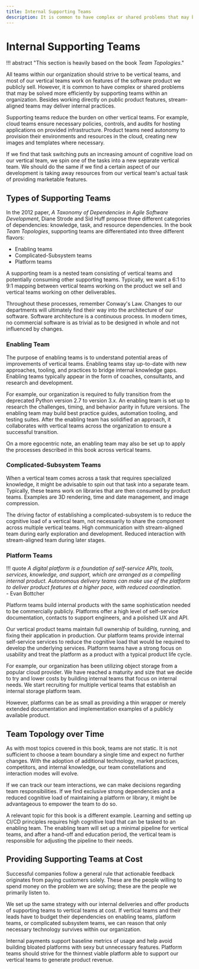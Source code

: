 ```yaml
---
title: Internal Supporting Teams
description: It is common to have complex or shared problems that may be solved more efficiently by supporting teams within an organization. Besides working directly on public product features, stream-aligned teams may deliver internal practices.
---
```


# Internal Supporting Teams

!!! abstract "This section is heavily based on the book *Team Topologies*."

<!--
TODO: (Daniel) embed here, moved from introduction

A topological view of our organization clarifies what we work on. Our team's sociotechnical dependencies and deliverables are subject to our product and organizational structures. Collaborating effectively within our team has less impact when our output is redundant. We build inter-team interactions and communication channels to explain who our customers are and to appreciate their needs.
-->

All teams within our organization should strive to be vertical teams, and most of our vertical teams work on features of the software product we publicly sell. However, it is common to have complex or shared problems that may be solved more efficiently by supporting teams within an organization. Besides working directly on public product features, stream-aligned teams may deliver internal practices.

Supporting teams reduce the burden on other vertical teams. For example, cloud teams ensure necessary policies, controls, and audits for hosting applications on provided infrastructure. Product teams need autonomy to provision their environments and resources in the cloud, creating new images and templates where necessary.

If we find that task switching puts an increasing amount of cognitive load on our vertical team, we spin one of the tasks into a new separate vertical team. We should do the same if we find a certain aspect of our development is taking away resources from our vertical team's actual task of providing marketable features.

## Types of Supporting Teams

In the 2012 paper, *A Taxonomy of Dependencies in Agile Software Development*, Diane Strode and Sid Huff propose three different categories of dependencies: knowledge, task, and resource dependencies. In the book *Team Topologies*, supporting teams are differentiated into three different flavors:

- Enabling teams
- Complicated-Subsystem teams
- Platform teams

A supporting team is a nested team consisting of vertical teams and potentially consuming other supporting teams. Typically, we want a 6:1 to 9:1 mapping between vertical teams working on the product we sell and vertical teams working on other deliverables.

Throughout these processes, remember Conway's Law. Changes to our departments will ultimately find their way into the architecture of our software. Software architecture is a continuous process. In modern times, no commercial software is as trivial as to be designed in whole and not influenced by changes.

### Enabling Team

The purpose of enabling teams is to understand potential areas of improvements of vertical teams. Enabling teams stay up-to-date with new approaches, tooling, and practices to bridge internal knowledge gaps. Enabling teams typically appear in the form of coaches, consultants, and research and development.

For example, our organization is required to fully transition from the deprecated Python version 2.7 to version 3.x. An enabling team is set up to research the challenges, timing, and behavior parity in future versions. The enabling team may build best practice guides, automation tooling, and testing suites. After the enabling team has solidified an approach, it collaborates with vertical teams across the organization to ensure a successful transition.

On a more egocentric note, an enabling team may also be set up to apply the processes described in this book across vertical teams.

### Complicated-Subsystem Teams

When a vertical team comes across a task that requires specialized knowledge, it might be advisable to spin out that task into a separate team. Typically, these teams work on libraries that are then consumed by product teams. Examples are 3D rendering, time and date management, and image compression.

The driving factor of establishing a complicated-subsystem is to reduce the cognitive load of a vertical team, not necessarily to share the component across multiple vertical teams. High communication with stream-aligned team during early exploration and development. Reduced interaction with stream-aligned team during later stages.

### Platform Teams

!!! quote
    *A digital platform is a foundation of self-service APIs, tools, services, knowledge, and support, which are arranged as a compelling internal product. Autonomous delivery teams can make use of the platform to deliver product features at a higher pace, with reduced coordination.*  
    - Evan Bottcher

Platform teams build internal products with the same sophistication needed to be commercially publicly. Platforms offer a high level of self-service documentation, contacts to support engineers, and a polished UX and API.

Our vertical product teams maintain full ownership of building, running, and fixing their application in production. Our platform teams provide internal self-service services to reduce the cognitive load that would be required to develop the underlying services. Platform teams have a strong focus on usability and treat the platform as a product with a typical product life cycle.

For example, our organization has been utilizing object storage from a popular cloud provider. We have reached a maturity and size that we decide to try and lower costs by building internal teams that focus on internal needs. We start recruiting for multiple vertical teams that establish an internal storage platform team.

However, platforms can be as small as providing a thin wrapper or merely extended documentation and implementation examples of a publicly available product.

## Team Topology over Time

As with most topics covered in this book, teams are not static. It is not sufficient to choose a team boundary a single time and expect no further changes. With the adoption of additional technology, market practices, competitors, and internal knowledge, our team constellations and interaction modes will evolve.

If we can track our team interactions, we can make decisions regarding team responsibilities. If we find exclusive strong dependencies and a reduced cognitive load of maintaining a platform or library, it might be advantageous to empower the team to do so.

A relevant topic for this book is a different example. Learning and setting up CI/CD principles requires high cognitive load that can be tasked to an enabling team. The enabling team will set up a minimal pipeline for vertical teams, and after a hand-off and education period, the vertical team is responsible for adjusting the pipeline to their needs.

## Providing Supporting Teams at Cost

Successful companies follow a general rule that actionable feedback originates from paying customers solely. These are the people willing to spend money on the problem we are solving; these are the people we primarily listen to.

We set up the same strategy with our internal deliveries and offer products of supporting teams to vertical teams at cost. If vertical teams and their leads have to budget their dependencies on enabling teams, platform teams, or complicated subsystem teams, we can reason that only necessary technology survives within our organization.

Internal payments support baseline metrics of usage and help avoid building bloated platforms with <!-- vale alex.ProfanityMaybe = NO -->sexy<!-- vale alex.ProfanityMaybe = YES --> but unnecessary features. Platform teams should strive for the thinnest viable platform able to support our vertical teams to generate product revenue.
